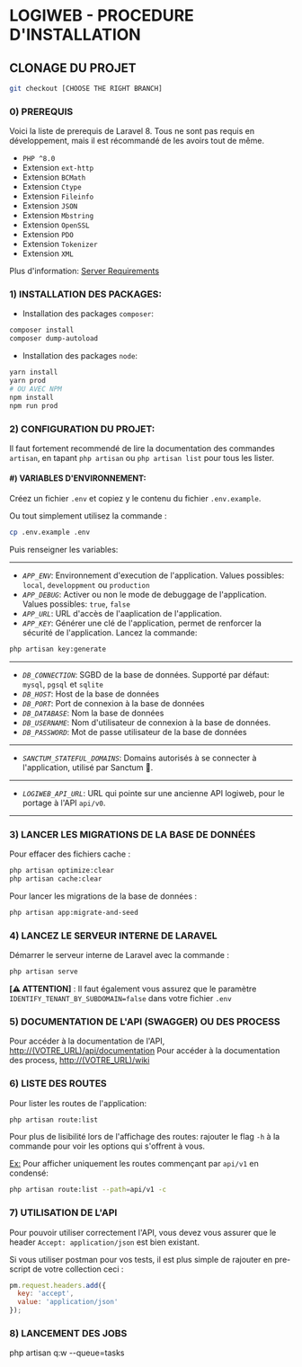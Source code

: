 # LOGIWEB - PROCEDURE D'INSTALLATION

## CLONAGE DU PROJET

```bash
git checkout [CHOOSE THE RIGHT BRANCH]
```

### 0) PREREQUIS

Voici la liste de prerequis de Laravel 8. Tous ne sont pas requis en développement, mais il est récommandé de les avoirs tout de même. 

- `PHP ^8.0`
- Extension `ext-http`
- Extension `BCMath`
- Extension `Ctype`
- Extension `Fileinfo` 
- Extension `JSON`
- Extension `Mbstring` 
- Extension `OpenSSL` 
- Extension `PDO`
- Extension `Tokenizer`
- Extension `XML`

Plus d'information:  [Server Requirements](https://laravel.com/docs/8.x/deployment#server-requirements)


### 1) INSTALLATION DES PACKAGES:

- Installation des packages ``composer``:

```bash
composer install
composer dump-autoload
```

- Installation des packages ``node``:

```bash
yarn install
yarn prod
# OU AVEC NPM
npm install
npm run prod
```

### 2) CONFIGURATION DU PROJET:

Il faut fortement recommendé de lire la documentation des commandes ``artisan``, en tapant ``php artisan``
ou ``php artisan list`` pour tous les lister.

#### #) VARIABLES D'ENVIRONNEMENT:

Créez un fichier ``.env`` et copiez y le contenu du fichier ``.env.example``.

Ou tout simplement utilisez la commande :

```bash
cp .env.example .env
```

Puis renseigner les variables:

---

- *``APP_ENV``*: Environnement d'execution de l'application. Values possibles: ``local``, ``developpment``
  ou ``production``
- *``APP_DEBUG``*: Activer ou non le mode de debuggage de l'application. Values possibles: ``true``, ``false``
- *``APP_URL``*: URL d'accès de l'aaplication de l'application.
- *``APP_KEY``*: Générer une clé de l'application, permet de renforcer la sécurité de l'application. Lancez la commande:

```bash
php artisan key:generate
```

---

- *``DB_CONNECTION``*: SGBD de la base de données. Supporté par défaut: `mysql`, `pgsql` et `sqlite`
- *``DB_HOST``*: Host de la base de données
- *``DB_PORT``*: Port de connexion à la base de données
- *``DB_DATABASE``*: Nom la base de données
- *``DB_USERNAME``*: Nom d'utilisateur de connexion à la base de données.
- *``DB_PASSWORD``*: Mot de passe utilisateur de la base de données

---

- *``SANCTUM_STATEFUL_DOMAINS``*: Domains autorisés à se connecter à l'application, utilisé par Sanctum 🔐.

---

- *``LOGIWEB_API_URL``*: URL qui pointe sur une ancienne API logiweb, pour le portage à l'API `api/v0`.

---

### 3) LANCER LES MIGRATIONS DE LA BASE DE DONNÉES

Pour effacer des fichiers cache :

```bash
php artisan optimize:clear
php artisan cache:clear
```
Pour lancer les migrations de la base de données :

```bash
php artisan app:migrate-and-seed
```

### 4) LANCEZ LE SERVEUR INTERNE DE LARAVEL

Démarrer le serveur interne de Laravel avec la commande :
```bash
php artisan serve
```

**[⚠️ ATTENTION]** : Il faut également vous assurez que le paramètre `IDENTIFY_TENANT_BY_SUBDOMAIN=false` dans votre fichier `.env`  


### 5) DOCUMENTATION DE L'API (SWAGGER) OU DES PROCESS
Pour accéder à la documentation de l'API,   [http://(VOTRE_URL)/api/documentation](http://(VOTRE_URL)/api/documentation)
Pour accéder à la documentation des process,   [http://(VOTRE_URL)/wiki](http://(VOTRE_URL)/api/wiki)

### 6) LISTE DES ROUTES

Pour lister les routes de l'application:

```bash
php artisan route:list
```

Pour plus de lisibilité lors de l'affichage des routes: rajouter le flag `-h` à la commande pour voir les options qui s'offrent à vous.

<u>Ex:</u>
Pour afficher uniquement les routes commençant par `api/v1` en condensé:

```bash
php artisan route:list --path=api/v1 -c
```

### 7) UTILISATION DE L'API

Pour pouvoir utiliser correctement l'API, vous devez vous assurer que le header `Accept: application/json` est bien existant.

Si vous utiliser postman pour vos tests, il est plus simple de rajouter en pre-script de votre collection ceci :
```js
pm.request.headers.add({
  key: 'accept',
  value: 'application/json'
});
```


### 8) LANCEMENT DES JOBS
php artisan q:w --queue=tasks
